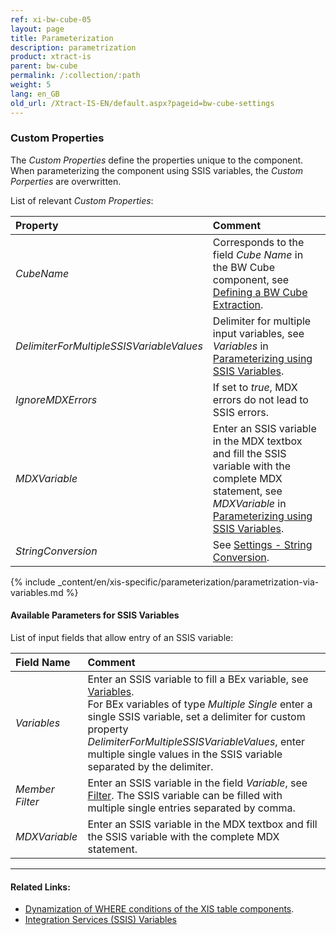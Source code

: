```yaml
---
ref: xi-bw-cube-05
layout: page
title: Parameterization
description: parametrization
product: xtract-is
parent: bw-cube
permalink: /:collection/:path
weight: 5
lang: en_GB
old_url: /Xtract-IS-EN/default.aspx?pageid=bw-cube-settings
---
```


<link rel="canonical" href="https://help.theobald-software.com/en/xtract-is/table/table-parametrization" />

### Custom Properties

The *Custom Properties* define the properties unique to the component.
When parameterizing the component using SSIS variables, the *Custom Porperties* are overwritten.

List of relevant *Custom Properties*:

|Property |Comment|
|:----|:----|
| *CubeName* | Corresponds to the field *Cube Name* in the BW Cube component, see [Defining a BW Cube Extraction](./bw-cube-extraction-define#defining-a-bw-cube-extraction).|
| *DelimiterForMultipleSSISVariableValues* | Delimiter for multiple input variables, see *Variables* in [Parameterizing using SSIS Variables](#parameterizing-using-ssis-variables).|
| *IgnoreMDXErrors* | If set to *true*, MDX errors do not lead to SSIS errors.|
| *MDXVariable* | Enter an SSIS variable in the MDX textbox and fill the SSIS variable with the complete MDX statement, see *MDXVariable* in [Parameterizing using SSIS Variables](#parameterizing-using-ssis-variables). |
| *StringConversion* | See [Settings - String Conversion](./settings#string-conversion). |


{% include _content/en/xis-specific/parameterization/parametrization-via-variables.md  %}

#### Available Parameters for SSIS Variables
List of input fields that allow entry of an SSIS variable:

|Field Name|Comment|
|:----|:----|
|*Variables*| Enter an SSIS variable to fill a BEx variable, see [Variables](./variables). <br>For BEx variables of type *Multiple Single* enter a single SSIS variable, set a delimiter for custom property *DelimiterForMultipleSSISVariableValues*, enter multiple single values in the SSIS variable separated by the delimiter. |
|*Member Filter*        |Enter an SSIS variable in the field *Variable*, see [Filter](./filter). The SSIS variable can be filled with multiple single entries separated by comma.|
|*MDXVariable*        | Enter an SSIS variable in the MDX textbox and fill the SSIS variable with the complete MDX statement.|



*****
#### Related Links:
- [Dynamization of WHERE conditions of the XIS table components](https://kb.theobald-software.com/tables/xtract-is-Dynamization-of-WHERE-conditions-of-the-XIS-table-components).
- [Integration Services (SSIS) Variables](https://docs.microsoft.com/en-us/sql/integration-services/integration-services-ssis-variables?view=sql-server-ver15)